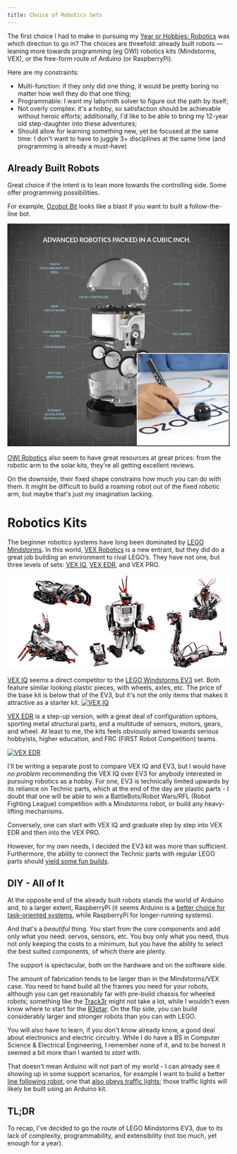 ```yaml
---
title: Choice of Robotics Sets
---
```


The first choice I had to make in pursuing my [Year or Hobbies: Robotics][hobbies2016] 
was which direction to go in? The choices are threefold: already built robots — 
leaning more towards programming (eg OWI) robotics kits (Mindstorms, VEX), 
or the free-form route of Arduino (or RaspberryPi). 

Here are my constraints:

- Multi-function: if they only did one thing, 
  it would be pretty boring no matter how well they do that one thing;
- Programmable: I want my labyrinth solver to figure out the path by itself;
- Not overly complex: it's a hobby, so satisfaction should be achievable 
  without heroic efforts; additionally, I'd like to be able to bring 
  my 12-year old step-daughter into these adventures;
- Should allow for learning something new, yet be focused at the same time: 
  I don't want to have to juggle 3+ disciplines at the same time 
  (and programming is already a must-have)

## Already Built Robots
Great choice if the intent is to lean more towards the controlling side.
Some offer programming possibilities. 

For example, [Ozobot Bit](http://ozobot.com/products/ozobot-bit) looks like a blast 
if you want to built a follow-the-line bot.
 
[![Ozobot Bit](/assets/ozobit-640.jpg)](http://ozobot.com/products/ozobot-bit)

[OWI Robotics](http://www.owirobot.com) also seem to have great resources at great prices: 
from the robotic arm to the solar kits, they're all getting excellent reviews. 

On the downside, their fixed shape constrains how much you can do with them. 
It might be difficult to build a roaming robot out of the fixed robotic arm, 
but maybe that's just my imagination lacking.

# Robotics Kits

The beginner robotics systems have long been dominated by [LEGO Mindstorms][ev3]. 
In this world, [VEX Robotics][vex] is a new entrant, 
but they did do a great job building an environment to rival LEGO’s. 
They have not one, but three levels of sets: [VEX IQ][vexiq], 
[VEX EDR][vexedr], and VEX PRO.

[![LEGO Mindstorms EV3](/assets/ev3.jpg)][ev3]

[VEX IQ][vexiq] seems a direct competitor to the [LEGO Windstorms EV3][ev3] set. 
Both feature similar looking plastic pieces, with wheels, axles, etc. The price 
of the base kit is below that of the EV3, but it's not the only items that makes
it attractive as a starter kit. 
[![VEX IQ](http://content.vexrobotics.com/images/landing/VEX_IQ_Tile_5.png)][vexiq]

[VEX EDR][vexedr] is a step-up version, with a great deal of configuration options, 
sporting metal structural parts, and a multitude of sensors, motors, gears,
and wheel. At least to me, the kits feels obviously aimed towards serious 
hobbyists, higher education, and FRC (FIRST Robot Competition) teams.

[![VEX EDR](http://content.vexrobotics.com/images/landing/VEX_EDR_Tile_4.png)][vexedr]

I'll be writing a separate post to compare VEX IQ and EV3, 
but I would have *no problem* recommending the VEX IQ over EV3 
for anybody interested in pursuing robotics as a hobby. For one, 
EV3 is technically limited upwards by its reliance on Technic parts,
which at the end of the day are plastic parts - I doubt that one will
be able to win a BattleBots/Robot Wars/RFL (Robot Fighting League) competition 
with a Mindstorms robot, or build any heavy-lifting mechanisms.

Conversely, one can start with VEX IQ and graduate step by step into
VEX EDR and then into the VEX PRO.  

However, for my own needs, I decided the EV3 kit was more than sufficient. 
Furthermore, the ability to connect the Technic parts with regular LEGO parts
should [yield some fun builds][robots].

## DIY - All of It

At the opposite end of the already built robots stands the world of Arduino and, 
to a larger extent, RaspberryPi (it seems Arduino is a [better choice for task-oriented systems][arduino-vs-rpi], 
while RaspberryPi for longer-running systems).

And that's a *beautiful* thing. 
You start from the core components and add only what you need: 
servos, sensors, etc. 
You buy only what you need, thus not only keeping the costs to a minimum, 
but you have the ability to select the best suited components, of which 
there are plenty.

The support is spectacular, both on the hardware and on the software side.

The amount of fabrication tends to be larger than in the Mindstorms/VEX case. 
You need to hand build all the frames you need for your robots, 
although you can get reasonably far with pre-build chassis for wheeled robots; 
something like the [Track3r][track3r] might not take a lot, 
while I wouldn't even know where to start for the [R3ptar][r3ptar]. 
On the flip side, you can build considerably larger and stronger robots 
than you can with LEGO. 

You will also have to learn, if you don't know already know, 
a good deal about electronics and electric circuitry. 
While I do have a BS in Computer Science & Electrical Engineering, 
I remember none of it, and to be honest it seemed a bit more than 
I wanted to *start* with.

That doesn't mean Arduino will not part of my world - 
I can already see it showing up in some support scenarios,
for example I want to build a better [line following robot][line-robot], 
one that [also obeys traffic lights][line-robot-traffic]; 
those traffic lights will likely be built using an Arduino kit.

## TL;DR

To recap, I've decided to go the route of LEGO Mindstorms EV3, 
due to its lack of complexity, programmability, and extensibility 
(not too much, yet enough for a year).


[hobbies2016]: /2016/index.html
[arduino-vs-rpi]: http://makezine.com/2013/04/15/arduino-uno-vs-beaglebone-vs-raspberry-pi/
[track3r]: http://www.lego.com/en-us/mindstorms/build-a-robot/track3r
[r3ptar]: http://www.lego.com/en-us/mindstorms/build-a-robot/r3ptar
[line-robot]: /2016/line_following_robot.html
[line-robot-traffic]: /2016/line_following_robot-version_2.html
[ev3]: http://shop.lego.com/en-US/LEGO-MINDSTORMS-EV3-31313
[vex]: http://www.vexrobotics.com/
[vexiq]: http://www.vexrobotics.com/vexiq?ref=hometile
[vexedr]: http://www.vexrobotics.com/vexedr?ref=hometile
[robotc]: http://www.robotc.net/download/vexrobotics/
[differences]: http://blog.alawrence.net/?p=253
[robots]: /2016/list_of_goals.html